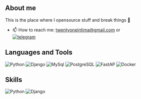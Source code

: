 ## About me

This is the place where I opensource stuff and break things :rofl:
<!--

- 🔭 Some of my pet projects:
  * [employee-management-system](https://github.com/Rollcorn/employee-management-system) - JAVA - Spring Boot - Angulat - PostgreSQL.
  * [student-management-system](https://github.com/Rollcorn/student-management-system) - JAVA - Spring Boot - Thymeleaf - PostgreSQL.
  * [client-server app](https://github.com/Rollcorn/ServerClientApp) - C++ - Sockets - QT
- 🌱 I’m currently learning Spring framework. You can look at my [syllabus](https://docs.google.com/spreadsheets/d/11FlKZ0HRSQCDVSGVtglLY5rEkbltWyGg5sHI2Axvxrc/edit#gid=0)
- In free time im solving [LeetCode Contests](https://github.com/Rollcorn/Contests/tree/main/LeetCode)
- 👨‍💻 &nbsp;Read more about my last finished projects at [rollcorn.github.io](https://rollcorn.github.io./)
-->
- 📫 How to reach me: twentyoneintima@gmail.com  or  
                      [![telegram](https://img.shields.io/badge/-telegram-090909?style=for-the-badge&logo=Telegram&logoColor=white)](https://t.me/bezintima)

## Languages and Tools

![Python](https://img.shields.io/badge/-Python-090909?style=for-the-badge&logo=Python&logoColor=ff9129)
![Django](https://img.shields.io/badge/-Django-090909?style=for-the-badge&logo=Django&logoColor=ff9129)
![MySql](https://img.shields.io/badge/-MySQL-090909?style=for-the-badge&logo=mysql&logoColor=white)
![PostgreSQL](https://img.shields.io/badge/-PostgreSQL-090909?style=for-the-badge&logo=PostgreSQL&logoColor=white)
![FastAP](https://img.shields.io/badge/-FastAP-090909?style=for-the-badge&logo=FastAP&logoColor=36ff70)
![Docker](https://img.shields.io/badge/-Docker-090909?style=for-the-badge&logo=Docker&logoColor=ffca89)

## Skills

![Python](https://img.shields.io/badge/-Python-090909?style=for-the-badge&logo=Python&logoColor=ff9129)
![Django](https://img.shields.io/badge/-Django-090909?style=for-the-badge&logo=Django&logoColor=ff9129)
